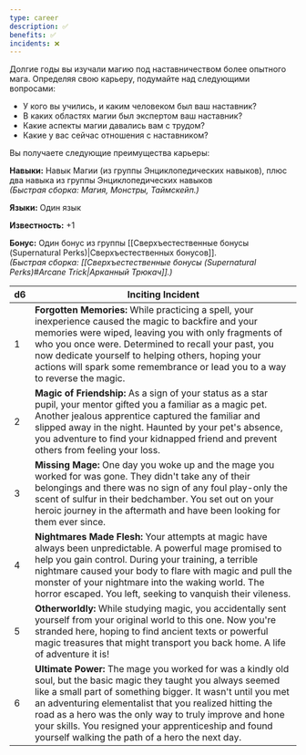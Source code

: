 ```yaml
---
type: career
description: ✅
benefits: ✅
incidents: ❌
---
```

Долгие годы вы изучали магию под наставничеством более опытного мага. Определяя свою карьеру, подумайте над следующими вопросами:
- У кого вы учились, и каким человеком был ваш наставник?
- В каких областях магии был экспертом ваш наставник?
- Какие аспекты магии давались вам с трудом?
- Какие у вас сейчас отношения с наставником?

Вы получаете следующие преимущества карьеры:

**Навыки:** Навык Магии (из группы Энциклопедических навыков), плюс два навыка из группы Энциклопедических навыков  
_(Быстрая сборка: Магия, Монстры, Таймскейп.)_

**Языки:** Один язык

**Известность:** +1

**Бонус:** Один бонус из группы [[Сверхъестественные бонусы (Supernatural Perks)\|Сверхъестественных бонусов]].  
_(Быстрая сборка: [[Сверхъестественные бонусы (Supernatural Perks)#Arcane Trick|Арканный Трюкач]].)_

| d6  | Inciting Incident                                                                                                                                                                                                                                                                                                                                                                                                 |
| --- | ----------------------------------------------------------------------------------------------------------------------------------------------------------------------------------------------------------------------------------------------------------------------------------------------------------------------------------------------------------------------------------------------------------------- |
| 1   | **Forgotten Memories:** While practicing a spell, your inexperience caused the magic to backfire and your memories were wiped, leaving you with only fragments of who you once were. Determined to recall your past, you now dedicate yourself to helping others, hoping your actions will spark some remembrance or lead you to a way to reverse the magic.                                                      |
| 2   | **Magic of Friendship:** As a sign of your status as a star pupil, your mentor gifted you a familiar as a magic pet. Another jealous apprentice captured the familiar and slipped away in the night. Haunted by your pet's absence, you adventure to find your kidnapped friend and prevent others from feeling your loss.                                                                                        |
| 3   | **Missing Mage:** One day you woke up and the mage you worked for was gone. They didn't take any of their belongings and there was no sign of any foul play-only the scent of sulfur in their bedchamber. You set out on your heroic journey in the aftermath and have been looking for them ever since.                                                                                                          |
| 4   | **Nightmares Made Flesh:** Your attempts at magic have always been unpredictable. A powerful mage promised to help you gain control. During your training, a terrible nightmare caused your body to flare with magic and pull the monster of your nightmare into the waking world. The horror escaped. You left, seeking to vanquish their vileness.                                                              |
| 5   | **Otherworldly:** While studying magic, you accidentally sent yourself from your original world to this one. Now you're stranded here, hoping to find ancient texts or powerful magic treasures that might transport you back home. A life of adventure it is!                                                                                                                                                    |
| 6   | **Ultimate Power:** The mage you worked for was a kindly old soul, but the basic magic they taught you always seemed like a small part of something bigger. It wasn't until you met an adventuring elementalist that you realized hitting the road as a hero was the only way to truly improve and hone your skills. You resigned your apprenticeship and found yourself walking the path of a hero the next day. |
